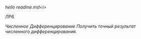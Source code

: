 <i>hello readme.md<i\>

ЛР6.

Численное Дифференцирование
Получить точный результат численного дифференцирования.
